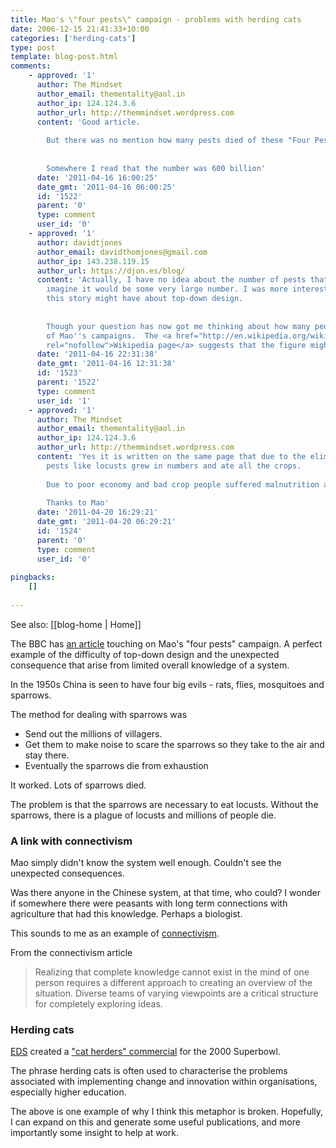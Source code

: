 ```yaml
---
title: Mao's \"four pests\" campaign - problems with herding cats
date: 2006-12-15 21:41:33+10:00
categories: ['herding-cats']
type: post
template: blog-post.html
comments:
    - approved: '1'
      author: The Mindset
      author_email: thementality@aol.in
      author_ip: 124.124.3.6
      author_url: http://themmindset.wordpress.com
      content: 'Good article.
    
        But there was no mention how many pests died of these "Four Pest Campaign"
    
    
        Somewhere I read that the number was 600 billion'
      date: '2011-04-16 16:00:25'
      date_gmt: '2011-04-16 06:00:25'
      id: '1522'
      parent: '0'
      type: comment
      user_id: '0'
    - approved: '1'
      author: davidtjones
      author_email: davidthomjones@gmail.com
      author_ip: 143.238.119.15
      author_url: https://djon.es/blog/
      content: 'Actually, I have no idea about the number of pests that died. But I would
        imagine it would be some very large number. I was more interested in the "lessons"
        this story might have about top-down design.
    
    
        Though your question has now got me thinking about how many people died as a result
        of Mao''s campaigns.  The <a href="http://en.wikipedia.org/wiki/Four_Pests_Campaign"
        rel="nofollow">Wikipedia page</a> suggests that the figure might be 30 million.'
      date: '2011-04-16 22:31:38'
      date_gmt: '2011-04-16 12:31:38'
      id: '1523'
      parent: '1522'
      type: comment
      user_id: '1'
    - approved: '1'
      author: The Mindset
      author_email: thementality@aol.in
      author_ip: 124.124.3.6
      author_url: http://themmindset.wordpress.com
      content: 'Yes it is written on the same page that due to the elimination of sparrows
        pests like locusts grew in numbers and ate all the crops.
    
        Due to poor economy and bad crop people suffered malnutrition and died as consequence.
    
        Thanks to Mao'
      date: '2011-04-20 16:29:21'
      date_gmt: '2011-04-20 06:29:21'
      id: '1524'
      parent: '0'
      type: comment
      user_id: '0'
    
pingbacks:
    []
    
---
```


See also: [[blog-home | Home]]

The BBC has [an article](http://news.bbc.co.uk/2/hi/asia-pacific/3371659.stm) touching on Mao's "four pests" campaign. A perfect example of the difficulty of top-down design and the unexpected consequence that arise from limited overall knowledge of a system.

In the 1950s China is seen to have four big evils - rats, flies, mosquitoes and sparrows.

The method for dealing with sparrows was

- Send out the millions of villagers.
- Get them to make noise to scare the sparrows so they take to the air and stay there.
- Eventually the sparrows die from exhaustion

It worked. Lots of sparrows died.

The problem is that the sparrows are necessary to eat locusts. Without the sparrows, there is a plague of locusts and millions of people die.

### A link with connectivism

Mao simply didn't know the system well enough. Couldn't see the unexpected consequences.

Was there anyone in the Chinese system, at that time, who could? I wonder if somewhere there were peasants with long term connections with agriculture that had this knowledge. Perhaps a biologist.

This sounds to me as an example of [connectivism](http://www.elearnspace.org/Articles/connectivism.htm).

From the connectivism article

> Realizing that complete knowledge cannot exist in the mind of one person requires a different approach to creating an overview of the situation. Diverse teams of varying viewpoints are a critical structure for completely exploring ideas.

### Herding cats

[EDS](http://eds.com/) created a ["cat herders" commercial](http://youtube.com/watch?v=zHgEQ71rGwo) for the 2000 Superbowl.

The phrase herding cats is often used to characterise the problems associated with implementing change and innovation within organisations, especially higher education.

The above is one example of why I think this metaphor is broken. Hopefully, I can expand on this and generate some useful publications, and more importantly some insight to help at work.